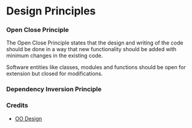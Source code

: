 # Design Principles

### Open Close Principle

The Open Close Principle states that the design and writing of the code should be done in a way that new functionality should be added with minimum changes in the existing code.

Software entities like classes, modules and functions should be open for extension but closed for modifications.

### Dependency Inversion Principle



### Credits

* [OO Design](http://www.oodesign.com/)